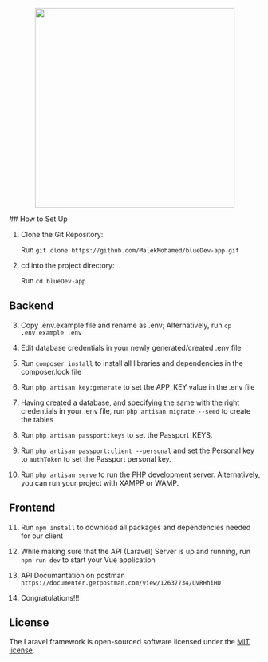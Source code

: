 <p align="center"><a href="https://still-savannah-89535.herokuapp.com" target="_blank"><img src="https://still-savannah-89535.herokuapp.com/images/logo.png" width="400"></a></p>
## How to Set Up

1. Clone the Git Repository:

   Run ```git clone https://github.com/MalekMohamed/blueDev-app.git```

2. cd into the project directory:

   Run ```cd blueDev-app```

## Backend

3. Copy .env.example file and rename as .env; 
Alternatively, run ```cp .env.example .env```

4. Edit database credentials in your newly generated/created .env file

5. Run ```composer install``` to install all libraries and dependencies in the composer.lock file

6. Run ```php artisan key:generate``` to set the APP_KEY value in the .env file

7. Having created a database, and specifying the same with the right credentials in your .env file, run ```php artisan migrate --seed``` to create the tables

8. Run ```php artisan passport:keys``` to set the Passport_KEYS.

9. Run ```php artisan passport:client --personal``` and set the Personal key to ```authToken``` to set the Passport personal key.

10. Run ```php artisan serve``` to run the PHP development server. Alternatively, you can run your project with XAMPP or WAMP.

## Frontend

11. Run ```npm install``` to download all packages and dependencies needed for our client

12. While making sure that the API (Laravel) Server is up and running, run ```npm run dev``` to start your Vue application
14. API Documantation on postman ```https://documenter.getpostman.com/view/12637734/UVRHhiHD```
13. Congratulations!!!
## License

The Laravel framework is open-sourced software licensed under the [MIT license](https://opensource.org/licenses/MIT).
